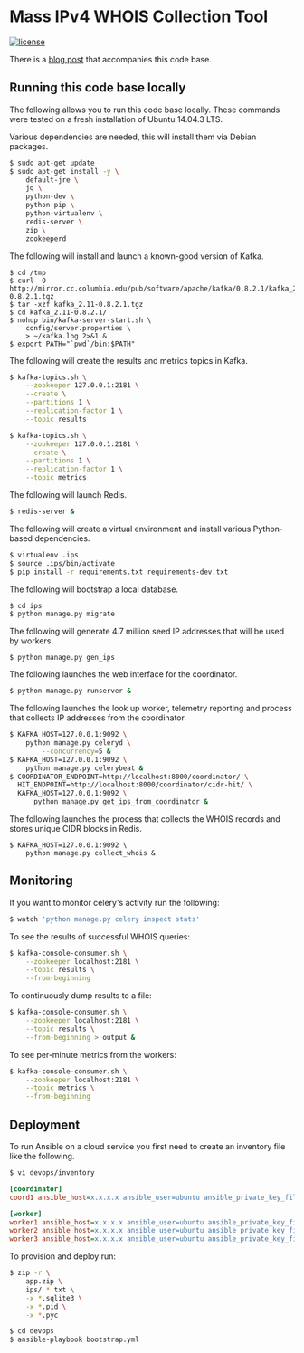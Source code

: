 # Mass IPv4 WHOIS Collection Tool

[![license](http://img.shields.io/badge/license-MIT-red.svg?style=flat)](http://opensource.org/licenses/MIT)

There is a [blog post](http://tech.marksblogg.com/mass-ip-whois-django-kafka.html) that accompanies this code base.

## Running this code base locally

The following allows you to run this code base locally. These commands were tested on a fresh installation of Ubuntu 14.04.3 LTS.

Various dependencies are needed, this will install them via Debian packages.

```bash
$ sudo apt-get update
$ sudo apt-get install -y \
    default-jre \
    jq \
    python-dev \
    python-pip \
    python-virtualenv \
    redis-server \
    zip \
    zookeeperd
```

The following will install and launch a known-good version of Kafka.

```
$ cd /tmp
$ curl -O http://mirror.cc.columbia.edu/pub/software/apache/kafka/0.8.2.1/kafka_2.11-0.8.2.1.tgz
$ tar -xzf kafka_2.11-0.8.2.1.tgz
$ cd kafka_2.11-0.8.2.1/
$ nohup bin/kafka-server-start.sh \
    config/server.properties \
    > ~/kafka.log 2>&1 &
$ export PATH="`pwd`/bin:$PATH"
```

The following will create the results and metrics topics in Kafka.

```bash
$ kafka-topics.sh \
    --zookeeper 127.0.0.1:2181 \
    --create \
    --partitions 1 \
    --replication-factor 1 \
    --topic results

$ kafka-topics.sh \
    --zookeeper 127.0.0.1:2181 \
    --create \
    --partitions 1 \
    --replication-factor 1 \
    --topic metrics
```

The following will launch Redis.

```bash
$ redis-server &
```

The following will create a virtual environment and install various Python-based dependencies.

```bash
$ virtualenv .ips
$ source .ips/bin/activate
$ pip install -r requirements.txt requirements-dev.txt
```

The following will bootstrap a local database.

```bash
$ cd ips
$ python manage.py migrate
```

The following will generate 4.7 million seed IP addresses that will be used by workers.

```
$ python manage.py gen_ips
```

The following launches the web interface for the coordinator.

```bash
$ python manage.py runserver &
```

The following launches the look up worker, telemetry reporting and process that collects IP addresses from the coordinator.

```bash
$ KAFKA_HOST=127.0.0.1:9092 \
    python manage.py celeryd \
        --concurrency=5 &
$ KAFKA_HOST=127.0.0.1:9092 \
    python manage.py celerybeat &
$ COORDINATOR_ENDPOINT=http://localhost:8000/coordinator/ \
  HIT_ENDPOINT=http://localhost:8000/coordinator/cidr-hit/ \
  KAFKA_HOST=127.0.0.1:9092 \
      python manage.py get_ips_from_coordinator &
```

The following launches the process that collects the WHOIS records and stores unique CIDR blocks in Redis.

```
$ KAFKA_HOST=127.0.0.1:9092 \
    python manage.py collect_whois &
```

## Monitoring

If you want to monitor celery's activity run the following:

```bash
$ watch 'python manage.py celery inspect stats'
```

To see the results of successful WHOIS queries:

```bash
$ kafka-console-consumer.sh \
    --zookeeper localhost:2181 \
    --topic results \
    --from-beginning
```

To continuously dump results to a file:

```bash
$ kafka-console-consumer.sh \
    --zookeeper localhost:2181 \
    --topic results \
    --from-beginning > output &
```

To see per-minute metrics from the workers:

```bash
$ kafka-console-consumer.sh \
    --zookeeper localhost:2181 \
    --topic metrics \
    --from-beginning
```

## Deployment

To run Ansible on a cloud service you first need to create an inventory file like the following.

```bash
$ vi devops/inventory
```

```ini
[coordinator]
coord1 ansible_host=x.x.x.x ansible_user=ubuntu ansible_private_key_file=~/.ssh/ec2.pem

[worker]
worker1 ansible_host=x.x.x.x ansible_user=ubuntu ansible_private_key_file=~/.ssh/ec2.pem
worker2 ansible_host=x.x.x.x ansible_user=ubuntu ansible_private_key_file=~/.ssh/ec2.pem
worker3 ansible_host=x.x.x.x ansible_user=ubuntu ansible_private_key_file=~/.ssh/ec2.pem
```

To provision and deploy run:

```bash
$ zip -r \
    app.zip \
    ips/ *.txt \
    -x *.sqlite3 \
    -x *.pid \
    -x *.pyc

$ cd devops
$ ansible-playbook bootstrap.yml
```